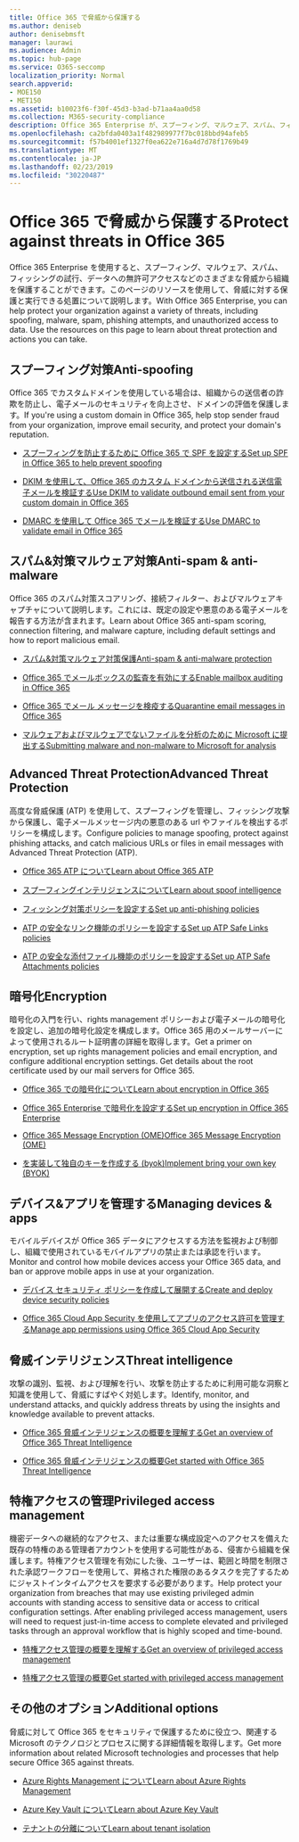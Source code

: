 ```yaml
---
title: Office 365 で脅威から保護する
ms.author: deniseb
author: denisebmsft
manager: laurawi
ms.audience: Admin
ms.topic: hub-page
ms.service: O365-seccomp
localization_priority: Normal
search.appverid:
- MOE150
- MET150
ms.assetid: b10023f6-f30f-45d3-b3ad-b71aa4aa0d58
ms.collection: M365-security-compliance
description: Office 365 Enterprise が、スプーフィング、マルウェア、スパム、フィッシングの試行、データへの無許可アクセスなどのさまざまな脅威から組織を保護する方法について説明します。
ms.openlocfilehash: ca2bfda0403a1f482989977f7bc018bbd94afeb5
ms.sourcegitcommit: f57b4001ef1327f0ea622e716a4d7d78f1769b49
ms.translationtype: MT
ms.contentlocale: ja-JP
ms.lasthandoff: 02/23/2019
ms.locfileid: "30220487"
---
```

# <a name="protect-against-threats-in-office-365"></a><span data-ttu-id="2dedd-103">Office 365 で脅威から保護する</span><span class="sxs-lookup"><span data-stu-id="2dedd-103">Protect against threats in Office 365</span></span>

<span data-ttu-id="2dedd-p101">Office 365 Enterprise を使用すると、スプーフィング、マルウェア、スパム、フィッシングの試行、データへの無許可アクセスなどのさまざまな脅威から組織を保護することができます。このページのリソースを使用して、脅威に対する保護と実行できる処置について説明します。</span><span class="sxs-lookup"><span data-stu-id="2dedd-p101">With Office 365 Enterprise, you can help protect your organization against a variety of threats, including spoofing, malware, spam, phishing attempts, and unauthorized access to data. Use the resources on this page to learn about threat protection and actions you can take.</span></span>
  
## <a name="anti-spoofing"></a><span data-ttu-id="2dedd-106">スプーフィング対策</span><span class="sxs-lookup"><span data-stu-id="2dedd-106">Anti-spoofing</span></span>

<span data-ttu-id="2dedd-107">Office 365 でカスタムドメインを使用している場合は、組織からの送信者の詐欺を防止し、電子メールのセキュリティを向上させ、ドメインの評価を保護します。</span><span class="sxs-lookup"><span data-stu-id="2dedd-107">If you're using a custom domain in Office 365, help stop sender fraud from your organization, improve email security, and protect your domain's reputation.</span></span>
  
- [<span data-ttu-id="2dedd-108">スプーフィングを防止するために Office 365 で SPF を設定する</span><span class="sxs-lookup"><span data-stu-id="2dedd-108">Set up SPF in Office 365 to help prevent spoofing</span></span>](set-up-spf-in-office-365-to-help-prevent-spoofing.md)
    
- [<span data-ttu-id="2dedd-109">DKIM を使用して、Office 365 のカスタム ドメインから送信される送信電子メールを検証する</span><span class="sxs-lookup"><span data-stu-id="2dedd-109">Use DKIM to validate outbound email sent from your custom domain in Office 365</span></span>](use-dkim-to-validate-outbound-email.md)
    
- [<span data-ttu-id="2dedd-110">DMARC を使用して Office 365 でメールを検証する</span><span class="sxs-lookup"><span data-stu-id="2dedd-110">Use DMARC to validate email in Office 365</span></span>](use-dmarc-to-validate-email.md)
    
## <a name="anti-spam-amp-anti-malware"></a><span data-ttu-id="2dedd-111">スパム&amp;対策マルウェア対策</span><span class="sxs-lookup"><span data-stu-id="2dedd-111">Anti-spam &amp; anti-malware</span></span>

<span data-ttu-id="2dedd-112">Office 365 のスパム対策スコアリング、接続フィルター、およびマルウェアキャプチャについて説明します。これには、既定の設定や悪意のある電子メールを報告する方法が含まれます。</span><span class="sxs-lookup"><span data-stu-id="2dedd-112">Learn about Office 365 anti-spam scoring, connection filtering, and malware capture, including default settings and how to report malicious email.</span></span>
  
- [<span data-ttu-id="2dedd-113">スパム&amp;対策マルウェア対策保護</span><span class="sxs-lookup"><span data-stu-id="2dedd-113">Anti-spam &amp; anti-malware protection</span></span>](anti-spam-and-anti-malware-protection.md)
    
- [<span data-ttu-id="2dedd-114">Office 365 でメールボックスの監査を有効にする</span><span class="sxs-lookup"><span data-stu-id="2dedd-114">Enable mailbox auditing in Office 365</span></span>](enable-mailbox-auditing.md)
    
- [<span data-ttu-id="2dedd-115">Office 365 でメール メッセージを検疫する</span><span class="sxs-lookup"><span data-stu-id="2dedd-115">Quarantine email messages in Office 365</span></span>](quarantine-email-messages.md)
    
- [<span data-ttu-id="2dedd-116">マルウェアおよびマルウェアでないファイルを分析のために Microsoft に提出する</span><span class="sxs-lookup"><span data-stu-id="2dedd-116">Submitting malware and non-malware to Microsoft for analysis</span></span>](submitting-malware-and-non-malware-to-microsoft-for-analysis.md)
    
## <a name="advanced-threat-protection"></a><span data-ttu-id="2dedd-117">Advanced Threat Protection</span><span class="sxs-lookup"><span data-stu-id="2dedd-117">Advanced Threat Protection</span></span>

<span data-ttu-id="2dedd-118">高度な脅威保護 (ATP) を使用して、スプーフィングを管理し、フィッシング攻撃から保護し、電子メールメッセージ内の悪意のある url やファイルを検出するポリシーを構成します。</span><span class="sxs-lookup"><span data-stu-id="2dedd-118">Configure policies to manage spoofing, protect against phishing attacks, and catch malicious URLs or files in email messages with Advanced Threat Protection (ATP).</span></span>
  
- [<span data-ttu-id="2dedd-119">Office 365 ATP について</span><span class="sxs-lookup"><span data-stu-id="2dedd-119">Learn about Office 365 ATP</span></span>](office-365-atp.md)
    
- [<span data-ttu-id="2dedd-120">スプーフィングインテリジェンスについて</span><span class="sxs-lookup"><span data-stu-id="2dedd-120">Learn about spoof intelligence</span></span>](learn-about-spoof-intelligence.md)
    
- [<span data-ttu-id="2dedd-121">フィッシング対策ポリシーを設定する</span><span class="sxs-lookup"><span data-stu-id="2dedd-121">Set up anti-phishing policies</span></span>](set-up-anti-phishing-policies.md)
    
- [<span data-ttu-id="2dedd-122">ATP の安全なリンク機能のポリシーを設定する</span><span class="sxs-lookup"><span data-stu-id="2dedd-122">Set up ATP Safe Links policies</span></span>](set-up-atp-safe-links-policies.md)
    
- [<span data-ttu-id="2dedd-123">ATP の安全な添付ファイル機能のポリシーを設定する</span><span class="sxs-lookup"><span data-stu-id="2dedd-123">Set up ATP Safe Attachments policies</span></span>](set-up-atp-safe-attachments-policies.md)
    
## <a name="encryption"></a><span data-ttu-id="2dedd-124">暗号化</span><span class="sxs-lookup"><span data-stu-id="2dedd-124">Encryption</span></span>

<span data-ttu-id="2dedd-p102">暗号化の入門を行い、rights management ポリシーおよび電子メールの暗号化を設定し、追加の暗号化設定を構成します。Office 365 用のメールサーバーによって使用されるルート証明書の詳細を取得します。</span><span class="sxs-lookup"><span data-stu-id="2dedd-p102">Get a primer on encryption, set up rights management policies and email encryption, and configure additional encryption settings. Get details about the root certificate used by our mail servers for Office 365.</span></span>
  
- [<span data-ttu-id="2dedd-127">Office 365 での暗号化について</span><span class="sxs-lookup"><span data-stu-id="2dedd-127">Learn about encryption in Office 365</span></span>](encryption.md)
    
- [<span data-ttu-id="2dedd-128">Office 365 Enterprise で暗号化を設定する</span><span class="sxs-lookup"><span data-stu-id="2dedd-128">Set up encryption in Office 365 Enterprise</span></span>](set-up-encryption.md)
    
- [<span data-ttu-id="2dedd-129">Office 365 Message Encryption (OME)</span><span class="sxs-lookup"><span data-stu-id="2dedd-129">Office 365 Message Encryption (OME)</span></span>](ome.md)
    
- [<span data-ttu-id="2dedd-130">を実装して独自のキーを作成する (byok)</span><span class="sxs-lookup"><span data-stu-id="2dedd-130">Implement bring your own key (BYOK)</span></span>](https://docs.microsoft.com/azure/key-vault/key-vault-hsm-protected-keys#implementing-bring-your-own-key-byok-for-azure-key-vault)
    
## <a name="managing-devices-amp-apps"></a><span data-ttu-id="2dedd-131">デバイス&amp;アプリを管理する</span><span class="sxs-lookup"><span data-stu-id="2dedd-131">Managing devices &amp; apps</span></span>

<span data-ttu-id="2dedd-132">モバイルデバイスが Office 365 データにアクセスする方法を監視および制御し、組織で使用されているモバイルアプリの禁止または承認を行います。</span><span class="sxs-lookup"><span data-stu-id="2dedd-132">Monitor and control how mobile devices access your Office 365 data, and ban or approve mobile apps in use at your organization.</span></span>
  
- [<span data-ttu-id="2dedd-133">デバイス セキュリティ ポリシーを作成して展開する</span><span class="sxs-lookup"><span data-stu-id="2dedd-133">Create and deploy device security policies</span></span>](https://support.office.com/article/d310f556-8bfb-497b-9bd7-fe3c36ea2fd6)
    
- [<span data-ttu-id="2dedd-134">Office 365 Cloud App Security を使用してアプリのアクセス許可を管理する</span><span class="sxs-lookup"><span data-stu-id="2dedd-134">Manage app permissions using Office 365 Cloud App Security</span></span>](manage-app-permissions-in-ocas.md)
    
## <a name="threat-intelligence"></a><span data-ttu-id="2dedd-135">脅威インテリジェンス</span><span class="sxs-lookup"><span data-stu-id="2dedd-135">Threat intelligence</span></span>

<span data-ttu-id="2dedd-136">攻撃の識別、監視、および理解を行い、攻撃を防止するために利用可能な洞察と知識を使用して、脅威にすばやく対処します。</span><span class="sxs-lookup"><span data-stu-id="2dedd-136">Identify, monitor, and understand attacks, and quickly address threats by using the insights and knowledge available to prevent attacks.</span></span>
  
- [<span data-ttu-id="2dedd-137">Office 365 脅威インテリジェンスの概要を理解する</span><span class="sxs-lookup"><span data-stu-id="2dedd-137">Get an overview of Office 365 Threat Intelligence</span></span>](office-365-ti.md)
    
- [<span data-ttu-id="2dedd-138">Office 365 脅威インテリジェンスの概要</span><span class="sxs-lookup"><span data-stu-id="2dedd-138">Get started with Office 365 Threat Intelligence</span></span>](get-started-with-ti.md)
    
## <a name="privileged-access-management"></a><span data-ttu-id="2dedd-139">特権アクセスの管理</span><span class="sxs-lookup"><span data-stu-id="2dedd-139">Privileged access management</span></span>

<span data-ttu-id="2dedd-p103">機密データへの継続的なアクセス、または重要な構成設定へのアクセスを備えた既存の特権のある管理者アカウントを使用する可能性がある、侵害から組織を保護します。特権アクセス管理を有効にした後、ユーザーは、範囲と時間を制限された承認ワークフローを使用して、昇格された権限のあるタスクを完了するためにジャストインタイムアクセスを要求する必要があります。</span><span class="sxs-lookup"><span data-stu-id="2dedd-p103">Help protect your organization from breaches that may use existing privileged admin accounts with standing access to sensitive data or access to critical configuration settings. After enabling privileged access management, users will need to request just-in-time access to complete elevated and privileged tasks through an approval workflow that is highly scoped and time-bound.</span></span>
  
- [<span data-ttu-id="2dedd-142">特権アクセス管理の概要を理解する</span><span class="sxs-lookup"><span data-stu-id="2dedd-142">Get an overview of privileged access management</span></span>](privileged-access-management-overview.md)
    
- [<span data-ttu-id="2dedd-143">特権アクセス管理の概要</span><span class="sxs-lookup"><span data-stu-id="2dedd-143">Get started with privileged access management</span></span>](privileged-access-management-configuration.md)

## <a name="additional-options"></a><span data-ttu-id="2dedd-144">その他のオプション</span><span class="sxs-lookup"><span data-stu-id="2dedd-144">Additional options</span></span>

<span data-ttu-id="2dedd-145">脅威に対して Office 365 をセキュリティで保護するために役立つ、関連する Microsoft のテクノロジとプロセスに関する詳細情報を取得します。</span><span class="sxs-lookup"><span data-stu-id="2dedd-145">Get more information about related Microsoft technologies and processes that help secure Office 365 against threats.</span></span>
  
- [<span data-ttu-id="2dedd-146">Azure Rights Management について</span><span class="sxs-lookup"><span data-stu-id="2dedd-146">Learn about Azure Rights Management</span></span>](https://docs.microsoft.com/information-protection/understand-explore/what-is-azure-rms)
    
- [<span data-ttu-id="2dedd-147">Azure Key Vault について</span><span class="sxs-lookup"><span data-stu-id="2dedd-147">Learn about Azure Key Vault</span></span>](https://docs.microsoft.com/azure/key-vault/)
    
- [<span data-ttu-id="2dedd-148">テナントの分離について</span><span class="sxs-lookup"><span data-stu-id="2dedd-148">Learn about tenant isolation</span></span>](http://download.microsoft.com/download/3/F/0/3F0420A2-657B-44B6-B21E-D7BD98A94390/Tenant%20Isolation%20in%20Office%20365.pdf)
    

